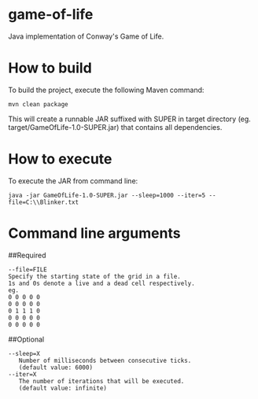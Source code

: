 game-of-life
============

Java implementation of Conway's Game of Life.  

# How to build

To build the project, execute the following Maven command:

    mvn clean package
    
This will create a runnable JAR suffixed with SUPER in target directory (eg. target/GameOfLife-1.0-SUPER.jar) that contains all dependencies.

# How to execute

To execute the JAR from command line:

    java -jar GameOfLife-1.0-SUPER.jar --sleep=1000 --iter=5 --file=C:\\Blinker.txt
    
# Command line arguments

##Required

    --file=FILE
    Specify the starting state of the grid in a file. 
    1s and 0s denote a live and a dead cell respectively.
    eg.
    0 0 0 0 0
    0 0 0 0 0
    0 1 1 1 0
    0 0 0 0 0
    0 0 0 0 0

##Optional

    --sleep=X
       Number of milliseconds between consecutive ticks.
       (default value: 6000)
    --iter=X
       The number of iterations that will be executed.
       (default value: infinite)
